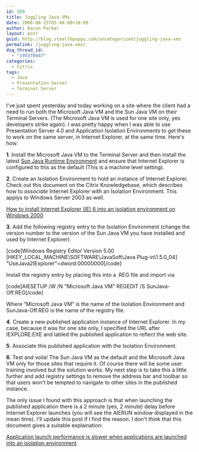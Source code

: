 ```yaml
---
id: 209
title: Juggling Java VMs
date: 2006-08-25T05:48:00+10:00
author: Aaron Parker
layout: post
guid: http://blog.stealthpuppy.com/uncategorized/juggling-java-vms
permalink: /juggling-java-vms/
dsq_thread_id:
  - "195378947"
categories:
  - Citrix
tags:
  - Java
  - Presentation-Server
  - Terminal Server
---
```

I've just spent yesterday and today working on a site where the client had a need to run both the Microsoft Java VM and the Sun Java VM on their Terminal Servers. (The Microsoft Java VM is used for one site only, yes developers strike again). I was pretty happy when I was able to use Presentation Server 4.0 and Application Isolation Environments to get these to work on the same server, in Internet Explorer, at the same time. Here's how:

**1**. Install the Microsoft Java VM to the Terminal Server and then install the latest [Sun Java Runtime Environment](http://www.java.com/en/download/manual.jsp) and ensure that Internet Explorer is configured to this as the default (This is a machine level setting).

**2**. Create an Isolation Environment to hold an instance of Internet Explorer. Check out this document on the Citrix Knowledgebase, which describes how to _associate_ Internet Explorer with an Isolation Environment. This applys to Windows Server 2003 as well.

[How to install Internet Explorer (IE) 6 into an isolation environment on Windows 2000](http://support.citrix.com/kb/click.jspa?categoryID=618&externalID=CTX106085&searchID=-1)

**3**. Add the following registry entry to the Isolation Environment (change the version number to the version of the Sun Java VM you have installed and used by Internet Explorer)

[code]Windows Registry Editor Version 5.00  
[HKEY\_LOCAL\_MACHINE\SOFTWARE\JavaSoft\Java Plug-in\1.5.0_04]  
"UseJava2IExplorer"=dword:00000000[/code]

Install the registry entry by placing this into a .REG file and import via

[code]AIESETUP /W /N "Microsoft Java VM" REGEDIT /S SunJava-Off.REG[/code]

Where &#8220;Microsoft Java VM&#8221; is the name of the Isolation Environment and SunJava-Off.REG is the name of the registry file.

**4**. Create a new published application instance of Internet Explorer. In my case, because it was for one site only, I specified the URL after IEXPLORE.EXE and labled the published application to reflect the web site.

**5**. Associate this published application with the Isolation Environment.

**6**. Test and voila! The Sun Java VM as the default and the Microsoft Java VM only for those sites that require it. Of course there will be some user training involved but the solution works. My next step is to take this a little further and add registry settings to remove the address bar and toolbar so that users won't be tempted to navigate to other sites in the published instance.

The only issue I found with this approach is that when launching the published application there is a 2 minute (yes, 2 minute) delay before Internet Explorer launches (you will see the AIERUN window displayed in the mean time). I'll update this post if I find the reason. I don't think that this document gives a suitable explaination:

[Application launch performance is slower when applications are launched into an isolation environment](http://support.citrix.com/kb/click.jspa?categoryID=618&externalID=CTX106618&searchID=7426930)